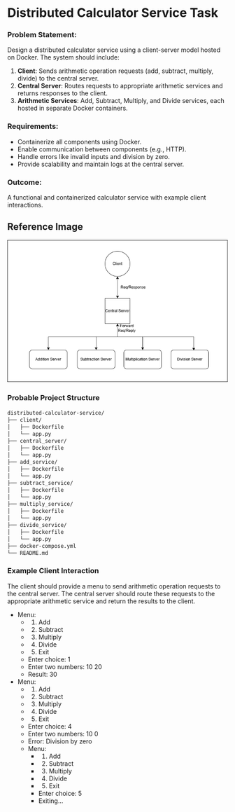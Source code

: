 # Distributed Calculator Service Task

### Problem Statement:

Design a distributed calculator service using a client-server model hosted on Docker. The system should include:

1. **Client**: Sends arithmetic operation requests (add, subtract, multiply, divide) to the central server.
2. **Central Server**: Routes requests to appropriate arithmetic services and returns responses to the client.
3. **Arithmetic Services**: Add, Subtract, Multiply, and Divide services, each hosted in separate Docker containers.

### Requirements:

- Containerize all components using Docker.
- Enable communication between components (e.g., HTTP).
- Handle errors like invalid inputs and division by zero.
- Provide scalability and maintain logs at the central server.

### Outcome:

A functional and containerized calculator service with example client interactions.

## Reference Image
![Distributed Calculator Service](./Distributed-Calculator-Service.png)

### Probable Project Structure

```plaintext
distributed-calculator-service/
├── client/
│   ├── Dockerfile
│   └── app.py
├── central_server/
│   ├── Dockerfile
│   └── app.py
├── add_service/
│   ├── Dockerfile
│   └── app.py
├── subtract_service/
│   ├── Dockerfile
│   └── app.py
├── multiply_service/
│   ├── Dockerfile
│   └── app.py
├── divide_service/
│   ├── Dockerfile
│   └── app.py
├── docker-compose.yml
└── README.md
```

### Example Client Interaction
The client should provide a menu to send arithmetic operation requests to the central server. The central server should route these requests to the appropriate arithmetic service and return the results to the client.

- Menu:
  - 1. Add
  - 2. Subtract
  - 3. Multiply
  - 4. Divide
  - 5. Exit
  - Enter choice: 1
  - Enter two numbers: 10 20
  - Result: 30
- Menu:
  - 1. Add
  - 2. Subtract
  - 3. Multiply
  - 4. Divide
  - 5. Exit
  - Enter choice: 4
  - Enter two numbers: 10 0
  - Error: Division by zero
  - Menu:
    - 1. Add
    - 2. Subtract
    - 3. Multiply
    - 4. Divide
    - 5. Exit
    - Enter choice: 5
    - Exiting...




